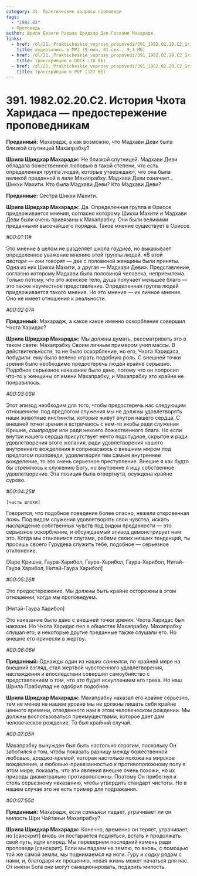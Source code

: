 ```yaml
---
category: 21. Практические вопросы проповеди
tags:
  - "1982.02"
  - Проповедь
author: Шрила Бхакти Ракшак Шридхар Дев-Госвами Махарадж
links:
  - href: /dl/21._Prakticheskie_voprosy_propovedi/391_1982.02.20.C2_SridharMj_Istorija_Chhota_Haridasa_predosterezhenie_propovednikam.mp3
    title: аудиозапись в MP3 (9 мин. 01 сек., 9,1 МБ)
  - href: /dl/21._Prakticheskie_voprosy_propovedi/391_1982.02.20.C2_SridharMj_Istorija_Chhota_Haridasa_predosterezhenie_propovednikam.docx
    title: транскрипцию в DOCX (18 КБ)
  - href: /dl/21._Prakticheskie_voprosy_propovedi/391_1982.02.20.C2_SridharMj_Istorija_Chhota_Haridasa_predosterezhenie_propovednikam.pdf
    title: транскрипцию в PDF (127 КБ)
---
```


# 391. 1982.02.20.C2. История Чхота Харидаса — предостережение проповедникам

**Преданный:** Махарадж, а как возможно, что Мадхави Деви была близкой спутницей Махапрабху?

**Шрила Шридхар Махарадж:** Не близкой спутницей. Мадхави Деви обладала божественной любовью в такой степени, что есть определенная группа людей, которые утверждают, что она была великой преданной в *лиле* Махапрабху. Мадхави Деви означает… Шикхи Махити. Кто была Мадхави Деви? Кто Мадхави Деви?

**Преданные:** Сестра Шикхи Махити.

**Шрила Шридхар Махарадж:** Да. Определенная группа в Ориссе придерживается мнения, согласно которому Шикхи Махити и Мадхави Деви были очень привязаны к Махапрабху. Они были великими преданными высочайшего порядка. Такое мнение существует в Ориссе.

*#00:01:11#*

Это мнение в целом не разделяет школа *гаудиев*, но выказывает определенное уважение мнению этой группы людей. «В этой *аватаре* — они говорят — две с половиной женщины были приняты. Одна из них Шикхи Махити, а другая — Мадхави Деви». Представление, согласно которому Мадхави была половиной человека, неприемлема. Только потому, что это женское тело, душа получает меньшее благо — это также неуместное представление. Определенная группа людей придерживается такого мнения. Но это мнение — их личное мнение. Оно не имеет отношения к реальности.

*#00:02:07#*

**Преданный:** Махарадж, а какое какое именно оскорбление совершил Чхота Харидас?

**Шрила Шридхар Махарадж:** Мы должны думать, рассматривать это в таком свете: Махапрабху Своим личным примером учил массы. В действительности, то не было оскорбление, но его, Чхота Харидаса, побудили: ему было велено играть подобную роль. С внешней точки зрения было необходимо предостеречь людей крайне серьезно. Подобное серьезное наказание было дано, потому что он попросил что-то у женщины от имени Махапрабху, и Махапрабху это крайне не понравилось.

*#00:03:03#*

Этот эпизод необходим для того, чтобы предостеречь нас следующим отношением: под предлогом служения мы не должны удовлетворять наши животные инстинкты, которые живут внутри нашего сердца. С внешней точки зрения я встречаюсь с кем-то якобы ради служения Кришне, *сампрадае* или ради некоего божественного блага. Но если внутри нашего сердца присутствует нечто подспудное, скрытое и ради удовлетворения этого желания, ради удовлетворения нашего внутреннего вожделения я соприкасаюсь с внешним миром под предлогом проповеди, удовлетворяя тем самым внутреннее вожделение, то это очень серьезное преступление. Внешне я как будто бы стремлюсь к служению Богу, но внутренне я ищу собственное удовлетворение. Эта позиция была отвергнута, осуждена крайне сурово.

*#00:04:25#*

    [часть шлоки]

Говорится, что подобное поведение более опасно, нежели откровенная ложь. Под видом служения удовлетворять свои чувства, искать наслаждение собственных чувств под видом преданности — это серьезное оскорбление, и обсуждаемый эпизод демонстрирует нам это. Когда мы становимся слугами, рабами своих низших тенденций, ты просишь своего Гурудева служить тебе, подобное — серьезное отклонение.

[Харе Кришна, Гаура-Харибол, Гаура-Харибол, Гаура-Харибол, Нитай-Гаура Харибол, Нитай-Гаура Харибол]

*#00:05:26#*

Это предостережение. Мы должны быть крайне осторожны в этом отношении, когда мы проповедуем.

[Нитай-Гаура Харибол]

Это наказание было дано с внешней точки зрения. Чхота Харидас был наказан. Но Чхота Харидас пел в обществе Махапрабху. Махапрабху слушал его, и некоторые другие преданные также слушали его. Но внешне его принесли в жертву.

*#00:06:06#*

**Преданный:** Однажды один из наших *санньяси,* по крайней мере на внешний взгляд, стал жертвой чувственного удовлетворения, наслаждения и впоследствии совершил самоубийство с представлением о том, что это будет искуплением его греха. Но наш Шрила Прабхупад не одобрил подобное.

**Шрила Шридхар Махарадж:** Махапрабху наказал его крайне серьезно, тем не менее на нашем уровне мы не должны лишать себя крайне ценного времени, отведенного нам в этом человеческом рождении. Мы должны воспользоваться преимуществами, которое дает дам человеческое рождение. То был крайний случай.

*#00:07:05#*

Махапрабху вынужден был быть настолько строгим, поскольку Он заботился о том, чтобы показать разницу между божественной любовью, *враджа-премой*, которая настолько похожа на мирское вожделение, и любовью-привязанностью к противоположному полу в этом мире, показать, что эти явления внешне очень похожи, но их природы диаметрально противоположны. Поэтому Он прибегнул к столь серьезному наказанию, чтобы утвердить стандарт чистоты. Но в нашем случае это не есть пример для подражания.

*#00:07:55#*

**Преданный:** Махарадж, если *санньяси* падает, утрачивает ли он милость Шри Чайтаньи Махапрабху?

**Шрила Шридхар Махарадж:** Конечно, временно он теряет, утрачивает, но [санскрит] вновь он постарается подняться, встать и продолжать свой путь, идти вперед. Мы перевернем последний камень ради проповеди [санскрит]. Если мы падаем на землю, то вновь, с помощью той же самой земли, мы поднимаемся на ноги. Гуру и *садху* рядом с нами, и, благодаря их прощению, новая жизнь может начаться для нас. От имени Бога они могут санкционировать, подарить милость.


